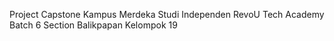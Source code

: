 Project Capstone Kampus Merdeka Studi Independen RevoU Tech Academy Batch 6 Section Balikpapan Kelompok 19
